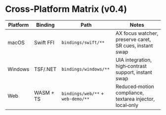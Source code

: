 <!--══════════════════════════════════════════════════
  ╔══════════════════════════════════════════════════════╗
  ║  ░  P L A T F O R M   M A T R I X  ( V 0 . 4 )  ░░░░  ║
  ║                                                      ║
  ║                                                      ║
  ║                                                      ║
  ║                                                      ║
  ║           ╌╌  P L A C E H O L D E R  ╌╌              ║
  ║                                                      ║
  ║                                                      ║
  ║                                                      ║
  ║                                                      ║
  ╚══════════════════════════════════════════════════════╝
    • WHAT ▸ Cross‑platform bindings surface for v0.4
    • WHY  ▸ Ensure parity and safety across hosts
    • HOW  ▸ Bindings paths, notes, and accessibility guards
-->

# Cross‑Platform Matrix (v0.4)

| Platform | Binding   | Path                              | Notes                                                    |
| -------- | --------- | --------------------------------- | -------------------------------------------------------- |
| macOS    | Swift FFI | `bindings/swift/**`               | AX focus watcher, preserve caret, SR cues, instant swap  |
| Windows  | TSF/.NET  | `bindings/windows/**`             | UIA integration, high‑contrast support, instant swap     |
| Web      | WASM + TS | `bindings/web/**` + `web-demo/**` | Reduced‑motion compliance, textarea injector, local‑only |

